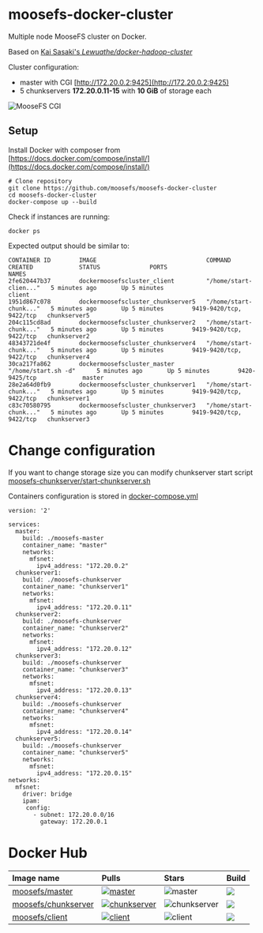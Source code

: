 # moosefs-docker-cluster

Multiple node MooseFS cluster on Docker.

Based on [Kai Sasaki's *Lewuathe/docker-hadoop-cluster*](https://github.com/Lewuathe/docker-hadoop-cluster)

Cluster configuration:
- master with CGI [http://172.20.0.2:9425](http://172.20.0.2:9425)
- 5 chunkservers **172.20.0.11-15** with **10 GiB** of storage each

![MooseFS CGI](https://github.com/moosefs/moosefs-docker-cluster/blob/master/images/cgi.png)

## Setup

Install Docker with composer from [https://docs.docker.com/compose/install/](https://docs.docker.com/compose/install/)

```
# Clone repository
git clone https://github.com/moosefs/moosefs-docker-cluster
cd moosefs-docker-cluster
docker-compose up --build
```

Check if instances are running:

```
docker ps
```
Expected output should be similar to:
```
CONTAINER ID        IMAGE                               COMMAND                  CREATED             STATUS              PORTS                     NAMES
2fe620447b37        dockermoosefscluster_client         "/home/start-clien..."   5 minutes ago       Up 5 minutes                                  client
1951d867c078        dockermoosefscluster_chunkserver5   "/home/start-chunk..."   5 minutes ago       Up 5 minutes        9419-9420/tcp, 9422/tcp   chunkserver5
204c115cd8ad        dockermoosefscluster_chunkserver2   "/home/start-chunk..."   5 minutes ago       Up 5 minutes        9419-9420/tcp, 9422/tcp   chunkserver2
48343721de4f        dockermoosefscluster_chunkserver4   "/home/start-chunk..."   5 minutes ago       Up 5 minutes        9419-9420/tcp, 9422/tcp   chunkserver4
30ca217fa862        dockermoosefscluster_master         "/home/start.sh -d"      5 minutes ago       Up 5 minutes        9420-9425/tcp             master
28e2a64d0fb9        dockermoosefscluster_chunkserver1   "/home/start-chunk..."   5 minutes ago       Up 5 minutes        9419-9420/tcp, 9422/tcp   chunkserver1
c83c70580795        dockermoosefscluster_chunkserver3   "/home/start-chunk..."   5 minutes ago       Up 5 minutes        9419-9420/tcp, 9422/tcp   chunkserver3
```

# Change configuration

If you want to change storage size you can modify chunkserver start script [moosefs-chunkserver/start-chunkserver.sh](https://github.com/moosefs/moosefs-docker-cluster/blob/master/moosefs-chunkserver/start-chunkserver.sh)

Containers configuration is stored in [docker-compose.yml](https://github.com/moosefs/moosefs-docker-cluster/blob/master/docker-compose.yml)
```
version: '2'

services:
  master:
    build: ./moosefs-master
    container_name: "master"
    networks:
      mfsnet:
        ipv4_address: "172.20.0.2"
  chunkserver1:
    build: ./moosefs-chunkserver
    container_name: "chunkserver1"
    networks:
      mfsnet:
        ipv4_address: "172.20.0.11"
  chunkserver2:
    build: ./moosefs-chunkserver
    container_name: "chunkserver2"
    networks:
      mfsnet:
        ipv4_address: "172.20.0.12"
  chunkserver3:
    build: ./moosefs-chunkserver
    container_name: "chunkserver3"
    networks:
      mfsnet:
        ipv4_address: "172.20.0.13"
  chunkserver4:
    build: ./moosefs-chunkserver
    container_name: "chunkserver4"
    networks:
      mfsnet:
        ipv4_address: "172.20.0.14"
  chunkserver5:
    build: ./moosefs-chunkserver
    container_name: "chunkserver5"
    networks:
      mfsnet:
        ipv4_address: "172.20.0.15"
networks:
  mfsnet:
    driver: bridge
    ipam:
     config:
       - subnet: 172.20.0.0/16
         gateway: 172.20.0.1

```

# Docker Hub

| Image name | Pulls | Stars | Build |
|:-----|:-----|:-----|:-----|
| [moosefs/master](https://hub.docker.com/r/moosefs/master/) | [![master](https://img.shields.io/docker/pulls/moosefs/master.svg)](https://hub.docker.com/r/moosefs/master/) | ![master](https://img.shields.io/docker/stars/moosefs/master.svg) | ![](https://img.shields.io/docker/build/moosefs/master.svg) |
| [moosefs/chunkserver](https://hub.docker.com/r/moosefs/chunkserver/)  | [![chunkserver](https://img.shields.io/docker/pulls/moosefs/chunkserver.svg)](https://hub.docker.com/r/moosefs/chunkserver/)    | ![chunkserver](https://img.shields.io/docker/stars/moosefs/chunkserver.svg)  | ![](https://img.shields.io/docker/build/moosefs/chunkserver.svg) |
| [moosefs/client](https://hub.docker.com/r/moosefs/client/) | [![client](https://img.shields.io/docker/pulls/moosefs/client.svg)](https://hub.docker.com/r/moosefs/client/) | ![client](https://img.shields.io/docker/stars/moosefs/client.svg) | ![](https://img.shields.io/docker/build/moosefs/client.svg) |
